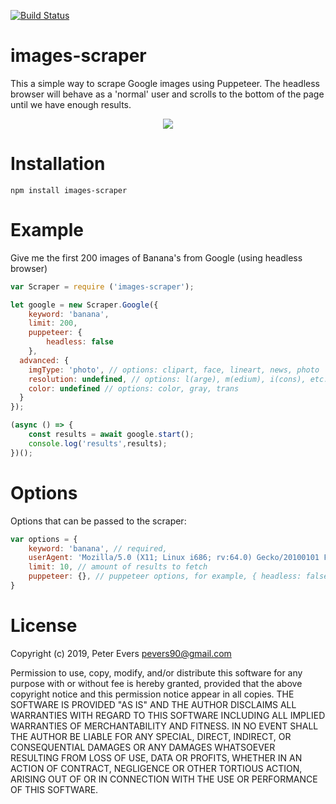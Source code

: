 [![Build Status](https://travis-ci.com/pevers/images-scraper.svg?branch=master)](https://travis-ci.com/pevers/images-scraper)
# images-scraper
This a simple way to scrape Google images using Puppeteer. The headless browser will behave as a 'normal' user and scrolls to the bottom of the page until we have enough results.

<p align="center">
    <img src="https://media.giphy.com/media/WSqsRhuPWPTrYtXAiN/giphy.gif">
</p>

# Installation
```npm install images-scraper```

# Example
Give me the first 200 images of Banana's from Google (using headless browser)

```js
var Scraper = require ('images-scraper');

let google = new Scraper.Google({
	keyword: 'banana',
	limit: 200,
	puppeteer: {
		headless: false
	},
  advanced: {
    imgType: 'photo', // options: clipart, face, lineart, news, photo
    resolution: undefined, // options: l(arge), m(edium), i(cons), etc.
    color: undefined // options: color, gray, trans
  }
});

(async () => {
	const results = await google.start();
	console.log('results',results);
})();
```

# Options
Options that can be passed to the scraper:

```js
var options = {
	keyword: 'banana', // required,
	userAgent: 'Mozilla/5.0 (X11; Linux i686; rv:64.0) Gecko/20100101 Firefox/64.0', // the user agent
	limit: 10, // amount of results to fetch
	puppeteer: {}, // puppeteer options, for example, { headless: false }
}
```

# License
Copyright (c) 2019, Peter Evers <pevers90@gmail.com>

Permission to use, copy, modify, and/or distribute this software for any purpose with or without fee is hereby granted, provided that the above copyright notice and this permission notice appear in all copies.
THE SOFTWARE IS PROVIDED "AS IS" AND THE AUTHOR DISCLAIMS ALL WARRANTIES WITH REGARD TO THIS SOFTWARE INCLUDING ALL IMPLIED WARRANTIES OF MERCHANTABILITY AND FITNESS. IN NO EVENT SHALL THE AUTHOR BE LIABLE FOR ANY SPECIAL, DIRECT, INDIRECT, OR CONSEQUENTIAL DAMAGES OR ANY DAMAGES WHATSOEVER RESULTING FROM LOSS OF USE, DATA OR PROFITS, WHETHER IN AN ACTION OF CONTRACT, NEGLIGENCE OR OTHER TORTIOUS ACTION, ARISING OUT OF OR IN CONNECTION WITH THE USE OR PERFORMANCE OF THIS SOFTWARE.
